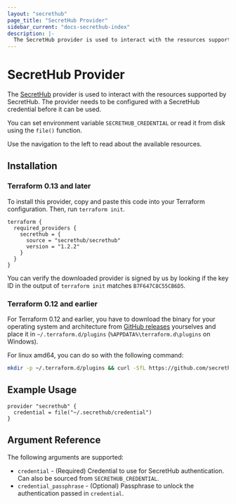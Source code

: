 ```yaml
---
layout: "secrethub"
page_title: "SecretHub Provider"
sidebar_current: "docs-secrethub-index"
description: |-
  The SecretHub provider is used to interact with the resources supported by SecretHub. The provider needs to be properly configured before it can be used.
---
```


# SecretHub Provider

The [SecretHub](https://www.secrethub.io) provider is used to interact with the
resources supported by SecretHub. The provider needs to be configured with a SecretHub credential before it can be used.

You can set environment variable `SECRETHUB_CREDENTIAL` or read it from disk using the `file()` function.

Use the navigation to the left to read about the available resources.

## Installation

### Terraform 0.13 and later

To install this provider, copy and paste this code into your Terraform configuration. Then, run `terraform init`.

```hcl
terraform {
  required_providers {
    secrethub = {
      source = "secrethub/secrethub"
      version = "1.2.2"
    }
  }
}
```

You can verify the downloaded provider is signed by us by looking if the key ID in the output of `terraform init` matches `B7F647C8C55CB6D5`.

### Terraform 0.12 and earlier

For Terraform 0.12 and earlier, you have to download the binary for your operating system and architecture from [GitHub releases](https://github.com/secrethub/terraform-provider-secrethub/releases) yourselves and place it in `~/.terraform.d/plugins` (`%APPDATA%\terraform.d\plugins` on Windows).

For linux amd64, you can do so with the following command:
```sh
mkdir -p ~/.terraform.d/plugins && curl -SfL https://github.com/secrethub/terraform-provider-secrethub/releases/latest/download/terraform-provider-secrethub-linux-amd64.tar.gz | tar zxf - -C ~/.terraform.d/plugins
```

## Example Usage

```hcl
provider "secrethub" {
  credential = file("~/.secrethub/credential")
}
```

## Argument Reference

The following arguments are supported:

* `credential` - (Required) Credential to use for SecretHub authentication. Can also be sourced from `SECRETHUB_CREDENTIAL`.
* `credential_passphrase` - (Optional) Passphrase to unlock the authentication passed in `credential`.
